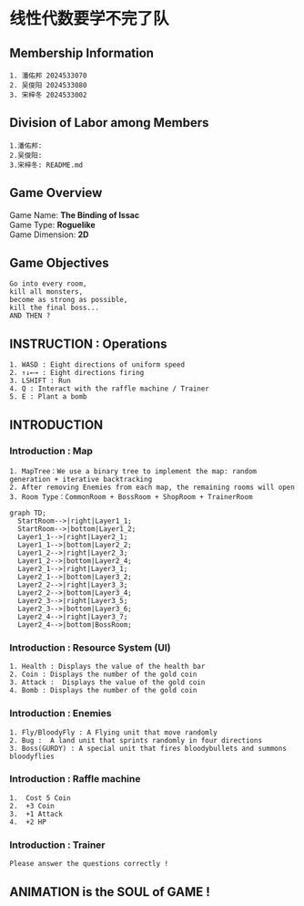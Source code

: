 # **线性代数要学不完了队**

## **Membership Information**
    1. 潘佑邦 2024533070
    2. 吴俊阳 2024533080
    3. 宋梓冬 2024533002

## **Division of Labor among Members**
    1.潘佑邦:
    2.吴俊阳:
    3.宋梓冬: README.md

## **Game Overview**
Game Name: **The Binding of Issac**  
Game Type: **Roguelike**  
Game Dimension: **2D**

## **Game Objectives**
    Go into every room, 
    kill all monsters, 
    become as strong as possible, 
    kill the final boss...
    AND THEN ?

## **INSTRUCTION : Operations**
    1. WASD : Eight directions of uniform speed
    2. ↑↓←→ : Eight directions firing
    3. LSHIFT : Run
    4. Q : Interact with the raffle machine / Trainer
    5. E : Plant a bomb
## **INTRODUCTION**
### Introduction : Map
    1. MapTree：We use a binary tree to implement the map: random generation + iterative backtracking
    2. After removing Enemies from each map, the remaining rooms will open
    3. Room Type：CommonRoom + BossRoom + ShopRoom + TrainerRoom
```mermaid
graph TD;
  StartRoom-->|right|Layer1_1;
  StartRoom-->|bottom|Layer1_2;
  Layer1_1-->|right|Layer2_1;
  Layer1_1-->|bottom|Layer2_2;
  Layer1_2-->|right|Layer2_3;
  Layer1_2-->|bottom|Layer2_4;
  Layer2_1-->|right|Layer3_1;
  Layer2_1-->|bottom|Layer3_2;
  Layer2_2-->|right|Layer3_3;
  Layer2_2-->|bottom|Layer3_4;
  Layer2_3-->|right|Layer3_5;
  Layer2_3-->|bottom|Layer3_6;
  Layer2_4-->|right|Layer3_7;
  Layer2_4-->|bottom|BossRoom;
```
### Introduction : Resource System (UI)
    1. Health : Displays the value of the health bar
    2. Coin : Displays the number of the gold coin
    3. Attack :  Displays the value of the gold coin
    4. Bomb : Displays the number of the gold coin
   
### Introduction : Enemies
    1. Fly/BloodyFly : A Flying unit that move randomly
    2. Bug :  A land unit that sprints randomly in four directions
    3. Boss(GURDY) : A special unit that fires bloodybullets and summons bloodyflies
   
### Introduction : Raffle machine  
    1.  Cost 5 Coin
    2.  +3 Coin
    3.  +1 Attack
    4.  +2 HP
   
### Introduction : Trainer  
    Please answer the questions correctly !
   

## ANIMATION is the SOUL of GAME !